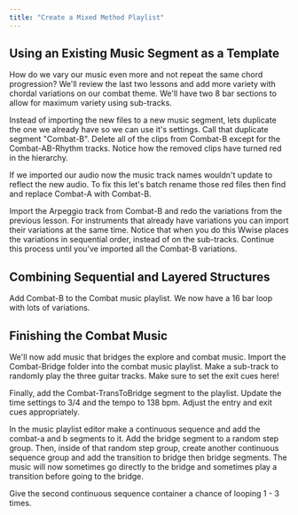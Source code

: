 ```yaml
---
title: "Create a Mixed Method Playlist"
---
```


## Using an Existing Music Segment as a Template

How do we vary our music even more and not repeat the same chord progression? We'll review the last two lessons and add more variety with chordal variations on our combat theme. We'll have two 8 bar sections to allow for maximum variety using sub-tracks.

Instead of importing the new files to a new music segment, lets duplicate the one we already have so we can use it's settings. Call that duplicate segment "Combat-B". Delete all of the clips from Combat-B except for the Combat-AB-Rhythm tracks. Notice how the removed clips have turned red in the hierarchy.

If we imported our audio now the music track names wouldn't update to reflect the new audio. To fix this let's batch rename those red files then find and replace Combat-A with Combat-B.

Import the Arpeggio track from Combat-B and redo the variations from the previous lesson. For instruments that already have variations you can import their variations at the same time. Notice that when you do this Wwise places the variations in sequential order, instead of on the sub-tracks. Continue this process until you've imported all the Combat-B variations.

## Combining Sequential and Layered Structures

Add Combat-B to the Combat music playlist. We now have a 16 bar loop with lots of variations.

## Finishing the Combat Music

We'll now add music that bridges the explore and combat music. Import the Combat-Bridge folder into the combat music playlist. Make a sub-track to randomly play the three guitar tracks. Make sure to set the exit cues here!

Finally, add the Combat-TransToBridge segment to the playlist. Update the time settings to 3/4 and the tempo to 138 bpm. Adjust the entry and exit cues appropriately.

In the music playlist editor make a continuous sequence and add the combat-a and b segments to it. Add the bridge segment to a random step group. Then, inside of that random step group, create another continuous sequence group and add the transition to bridge then bridge segments. The music will now sometimes go directly to the bridge and sometimes play a transition before going to the bridge.

Give the second continuous sequence container a chance of looping 1 - 3 times.
